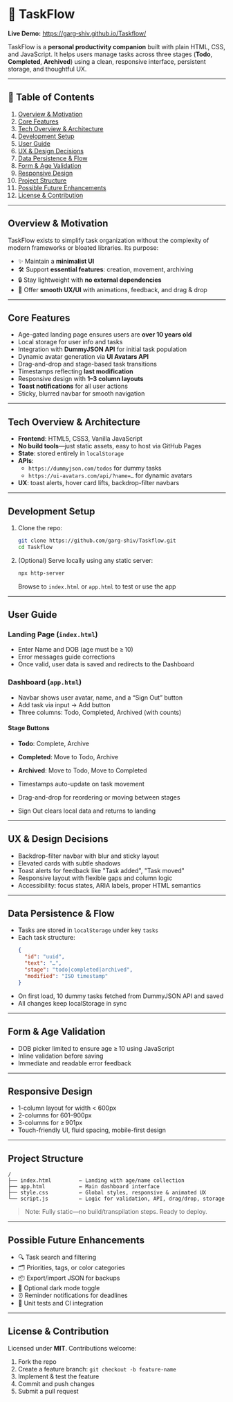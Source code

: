 
# 🌟 TaskFlow

**Live Demo:** [https://garg‑shiv.github.io/Taskflow/](https://garg‑shiv.github.io/Taskflow/)

TaskFlow is a **personal productivity companion** built with plain HTML, CSS, and JavaScript. It helps users manage tasks across three stages (**Todo**, **Completed**, **Archived**) using a clean, responsive interface, persistent storage, and thoughtful UX.

---

## 📌 Table of Contents

1. [Overview & Motivation](#overview--motivation)  
2. [Core Features](#core-features)  
3. [Tech Overview & Architecture](#tech-overview--architecture)  
4. [Development Setup](#development-setup)  
5. [User Guide](#user-guide)  
6. [UX & Design Decisions](#ux--design-decisions)  
7. [Data Persistence & Flow](#data-persistence--flow)  
8. [Form & Age Validation](#form--age-validation)  
9. [Responsive Design](#responsive-design)  
10. [Project Structure](#project-structure)  
11. [Possible Future Enhancements](#possible-future-enhancements)  
12. [License & Contribution](#license--contribution)

---

## Overview & Motivation

TaskFlow exists to simplify task organization without the complexity of modern frameworks or bloated libraries. Its purpose:

- ✨ Maintain a **minimalist UI**
- 🛠️ Support **essential features**: creation, movement, archiving
- 🔒 Stay lightweight with **no external dependencies**
- 🚀 Offer **smooth UX/UI** with animations, feedback, and drag & drop

---

## Core Features

- Age-gated landing page ensures users are **over 10 years old**
- Local storage for user info and tasks
- Integration with **DummyJSON API** for initial task population
- Dynamic avatar generation via **UI Avatars API**
- Drag-and-drop and stage-based task transitions
- Timestamps reflecting **last modification**
- Responsive design with **1–3 column layouts**
- **Toast notifications** for all user actions
- Sticky, blurred navbar for smooth navigation

---

## Tech Overview & Architecture

- **Frontend**: HTML5, CSS3, Vanilla JavaScript  
- **No build tools**—just static assets, easy to host via GitHub Pages  
- **State**: stored entirely in `localStorage`  
- **APIs**:
  - `https://dummyjson.com/todos` for dummy tasks  
  - `https://ui-avatars.com/api/?name=…` for dynamic avatars  
- **UX**: toast alerts, hover card lifts, backdrop-filter navbars

---

## Development Setup

1. Clone the repo:  
   ```bash
   git clone https://github.com/garg‑shiv/Taskflow.git
   cd Taskflow
   ```
2. (Optional) Serve locally using any static server:
   ```bash
   npx http-server
   ```
   Browse to `index.html` or `app.html` to test or use the app

---

## User Guide

### Landing Page (`index.html`)

- Enter Name and DOB (age must be ≥ 10)
- Error messages guide corrections
- Once valid, user data is saved and redirects to the Dashboard

### Dashboard (`app.html`)

- Navbar shows user avatar, name, and a “Sign Out” button
- Add task via input → Add button
- Three columns: Todo, Completed, Archived (with counts)

#### Stage Buttons

- **Todo**: Complete, Archive  
- **Completed**: Move to Todo, Archive  
- **Archived**: Move to Todo, Move to Completed  

- Timestamps auto-update on task movement
- Drag-and-drop for reordering or moving between stages
- Sign Out clears local data and returns to landing

---

## UX & Design Decisions

- Backdrop-filter navbar with blur and sticky layout
- Elevated cards with subtle shadows
- Toast alerts for feedback like "Task added", "Task moved"
- Responsive layout with flexible gaps and column logic
- Accessibility: focus states, ARIA labels, proper HTML semantics

---

## Data Persistence & Flow

- Tasks are stored in `localStorage` under key `tasks`
- Each task structure:
  ```json
  {
    "id": "uuid",
    "text": "…",
    "stage": "todo|completed|archived",
    "modified": "ISO timestamp"
  }
  ```
- On first load, 10 dummy tasks fetched from DummyJSON API and saved
- All changes keep localStorage in sync

---

## Form & Age Validation

- DOB picker limited to ensure age ≥ 10 using JavaScript
- Inline validation before saving
- Immediate and readable error feedback

---

## Responsive Design

- 1-column layout for width < 600px  
- 2-columns for 601–900px  
- 3-columns for ≥ 901px  
- Touch-friendly UI, fluid spacing, mobile-first design

---

## Project Structure

```
/
├── index.html         ← Landing with age/name collection
├── app.html           ← Main dashboard interface
├── style.css          ← Global styles, responsive & animated UX
└── script.js          ← Logic for validation, API, drag/drop, storage
```

> Note: Fully static—no build/transpilation steps. Ready to deploy.

---

## Possible Future Enhancements

- 🔍 Task search and filtering  
- 🗂️ Priorities, tags, or color categories  
- 📦 Export/import JSON for backups  
- 🌙 Optional dark mode toggle  
- ⏰ Reminder notifications for deadlines  
- 🔲 Unit tests and CI integration  

---

## License & Contribution

Licensed under **MIT**. Contributions welcome:

1. Fork the repo  
2. Create a feature branch: `git checkout -b feature-name`  
3. Implement & test the feature  
4. Commit and push changes  
5. Submit a pull request  
